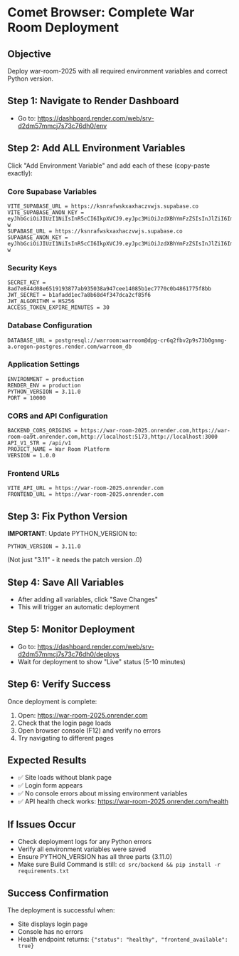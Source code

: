 # Comet Browser: Complete War Room Deployment

## Objective
Deploy war-room-2025 with all required environment variables and correct Python version.

## Step 1: Navigate to Render Dashboard
- Go to: https://dashboard.render.com/web/srv-d2dm57mmcj7s73c76dh0/env

## Step 2: Add ALL Environment Variables
Click "Add Environment Variable" and add each of these (copy-paste exactly):

### Core Supabase Variables
```
VITE_SUPABASE_URL = https://ksnrafwskxaxhaczvwjs.supabase.co
VITE_SUPABASE_ANON_KEY = eyJhbGciOiJIUzI1NiIsInR5cCI6IkpXVCJ9.eyJpc3MiOiJzdXBhYmFzZSIsInJlZiI6ImtzbnJhZndza3hheGhhY3p2d2pzIiwicm9sZSI6ImFub24iLCJpYXQiOjE3NTIwNjc2MTQsImV4cCI6MjA2NzY0MzYxNH0.d7lM7Jp6CVxPesip1JVYPMUEkifQ39biLQNzEhNfd-w
SUPABASE_URL = https://ksnrafwskxaxhaczvwjs.supabase.co
SUPABASE_ANON_KEY = eyJhbGciOiJIUzI1NiIsInR5cCI6IkpXVCJ9.eyJpc3MiOiJzdXBhYmFzZSIsInJlZiI6ImtzbnJhZndza3hheGhhY3p2d2pzIiwicm9sZSI6ImFub24iLCJpYXQiOjE3NTIwNjc2MTQsImV4cCI6MjA2NzY0MzYxNH0.d7lM7Jp6CVxPesip1JVYPMUEkifQ39biLQNzEhNfd-w
```

### Security Keys
```
SECRET_KEY = 8ad7e844d08e6519193877ab935038a947cee14085b1ec7770c0b4861775f8bb
JWT_SECRET = b1afadd1ec7a8b68d4f347dca2cf85f6
JWT_ALGORITHM = HS256
ACCESS_TOKEN_EXPIRE_MINUTES = 30
```

### Database Configuration
```
DATABASE_URL = postgresql://warroom:warroom@dpg-cr6q2fbv2p9s73b0gnmg-a.oregon-postgres.render.com/warroom_db
```

### Application Settings
```
ENVIRONMENT = production
RENDER_ENV = production
PYTHON_VERSION = 3.11.0
PORT = 10000
```

### CORS and API Configuration
```
BACKEND_CORS_ORIGINS = https://war-room-2025.onrender.com,https://war-room-oa9t.onrender.com,http://localhost:5173,http://localhost:3000
API_V1_STR = /api/v1
PROJECT_NAME = War Room Platform
VERSION = 1.0.0
```

### Frontend URLs
```
VITE_API_URL = https://war-room-2025.onrender.com
FRONTEND_URL = https://war-room-2025.onrender.com
```

## Step 3: Fix Python Version
**IMPORTANT**: Update PYTHON_VERSION to:
```
PYTHON_VERSION = 3.11.0
```
(Not just "3.11" - it needs the patch version .0)

## Step 4: Save All Variables
- After adding all variables, click "Save Changes"
- This will trigger an automatic deployment

## Step 5: Monitor Deployment
- Go to: https://dashboard.render.com/web/srv-d2dm57mmcj7s73c76dh0/deploys
- Wait for deployment to show "Live" status (5-10 minutes)

## Step 6: Verify Success
Once deployment is complete:
1. Open: https://war-room-2025.onrender.com
2. Check that the login page loads
3. Open browser console (F12) and verify no errors
4. Try navigating to different pages

## Expected Results
- ✅ Site loads without blank page
- ✅ Login form appears
- ✅ No console errors about missing environment variables
- ✅ API health check works: https://war-room-2025.onrender.com/health

## If Issues Occur
- Check deployment logs for any Python errors
- Verify all environment variables were saved
- Ensure PYTHON_VERSION has all three parts (3.11.0)
- Make sure Build Command is still: `cd src/backend && pip install -r requirements.txt`

## Success Confirmation
The deployment is successful when:
- Site displays login page
- Console has no errors
- Health endpoint returns: `{"status": "healthy", "frontend_available": true}`